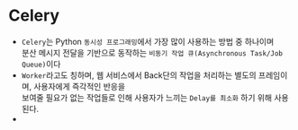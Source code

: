
# Celery
* `Celery`는 Python `동시성 프로그래밍`에서 가장 많이 사용하는 방법 중 하나이며  
  분산 메시지 전달을 기반으로 동작하는 `비동기 작업 큐(Asynchronous Task/Job Queue)`이다
* `Worker`라고도 칭하며, 웹 서비스에서 Back단의 작업을 처리하는 별도의 프레임이며, 사용자에게 즉각적인 반응을  
  보여줄 필요가 없는 작업들로 인해 사용자가 느끼는 `Delay를 최소화` 하기 위해 사용된다.
* 
